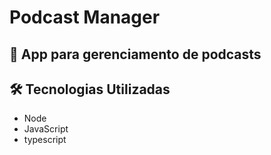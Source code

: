 <h1>Podcast Manager</h1>

<h2>🎯 App para gerenciamento de podcasts</h2>

<h2>🛠 Tecnologias Utilizadas</h2>

<ul>
	<li>Node</li>
    <li>JavaScript</li>
	<li>typescript</li>
</ul>
